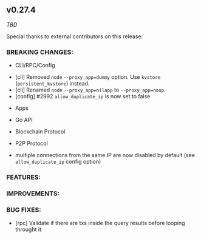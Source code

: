 ## v0.27.4

*TBD*

Special thanks to external contributors on this release:

### BREAKING CHANGES:

* CLI/RPC/Config
- [cli] Removed `node` `--proxy_app=dummy` option. Use `kvstore` (`persistent_kvstore`) instead.
- [cli] Renamed `node` `--proxy_app=nilapp` to `--proxy_app=noop`.
- [config] \#2992 `allow_duplicate_ip` is now set to false

* Apps

* Go API

* Blockchain Protocol

* P2P Protocol
- multiple connections from the same IP are now disabled by default (see `allow_duplicate_ip` config option)

### FEATURES:

### IMPROVEMENTS:

### BUG FIXES:

- [rpc] []() Validate if there are txs inside the query results before looping throught it


